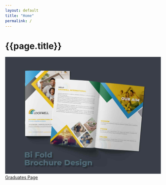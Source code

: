 ```yaml
---
layout: default
title: "Home"
permalink: /
---
```


<div class="container mt-4">
	<h1 class="mb-3">{{page.title}}</h1>
	<img class="w-100 mb-3" src="/assets/images/brochure.jpeg">
	<a href="/graduates" class="btn btn-primary btn-graduates ala-font px-3 py-2 w-100">Graduates Page</a>
</div>